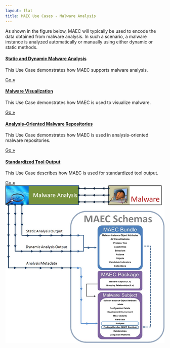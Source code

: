 ```yaml
---
layout: flat
title: MAEC Use Cases - Malware Analysis
---
```


As shown in the figure below, MAEC will typically be used to encode the data obtained from malware analysis.  In such a scenario, a malware instance is analyzed automatically or manually using either dynamic or static methods.  

<div class="row">
  <div class="col-md-6">
    <div class="well">
      <h4><a href="static_dynamic_malware_analysis">Static and Dynamic Malware Analysis</a></h4>
      <p>This Use Case demonstrates how MAEC supports malware analysis.</p>
      <a class="btn btn-primary" href="static_dynamic_malware_analysis">Go »</a>
    </div>
	<div class="well">
      <h4><a href="malware_visualization">Malware Visualization</a></h4>
      <p>This Use Case demonstrates how MAEC is used to visualize malware.</p>
      <a class="btn btn-primary" href="malware_visualization">Go »</a>
    </div>
	<div class="well">
      <h4><a href="analysis_oriented_malware_repositories">Analysis-Oriented Malware Repositories</a></h4>
      <p>This Use Case demonstrates how MAEC is used in analysis-oriented malware repositories.</p>
      <a class="btn btn-primary" href="analysis_oriented_malware_repositories">Go »</a>
    </div>
  </div>
  <div class="col-md-6">
    <div class="well">
      <h4><a href="standardized_tool_output">Standardized Tool Output</a></h4>
      <p>This Use Case describes how MAEC is used for standardized tool output.</p>
      <a class="btn btn-primary" href="standardized_tool_output">Go »</a>
    </div>
  </div>
</div>

<img src="malwareanalysis.png" alt="Malware analysis with MAEC" class="aside-text"/>